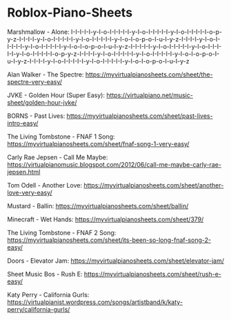 # Roblox-Piano-Sheets

Marshmallow - Alone:
I-I-I-I-I-y-I-o-I-I-I-I-I-y-I-o-I-I-I-I-I-y-I-o-I-I-I-I-I-o-p-y-z-I-I-I-I-y-I-o-I-I-I-I-I-y-I-o-I-I-I-I-I-y-I-o-I-o-p-o-I-u-I-y-z-I-I-I-I-y-I-o-I-I-I-I-I-y-I-o-I-I-I-I-I-y-I-o-I-o-p-o-I-u-I-y-z-I-I-I-I-I-y-I-o-I-I-I-I-I-y-I-o-I-I-I-I-I-y-I-o-I-I-I-I-I-o-p-y-z-I-I-I-I-y-I-o-I-I-I-I-I-y-I-o-I-I-I-I-I-y-I-o-I-o-p-o-I-u-I-y-z-I-I-I-I-y-I-o-I-I-I-I-I-y-I-o-I-I-I-I-I-y-I-o-I-o-p-o-I-u-I-y-z

Alan Walker - The Spectre:
https://myvirtualpianosheets.com/sheet/the-spectre-very-easy/

JVKE - Golden Hour (Super Easy):
https://virtualpiano.net/music-sheet/golden-hour-jvke/

BORNS - Past Lives:
https://myvirtualpianosheets.com/sheet/past-lives-intro-easy/

The Living Tombstone - FNAF 1 Song:
https://myvirtualpianosheets.com/sheet/fnaf-song-1-very-easy/

Carly Rae Jepsen - Call Me Maybe:
https://virtualpianomusic.blogspot.com/2012/06/call-me-maybe-carly-rae-jepsen.html

Tom Odell - Another Love:
https://myvirtualpianosheets.com/sheet/another-love-very-easy/

Mustard - Ballin:
https://myvirtualpianosheets.com/sheet/ballin/

Minecraft - Wet Hands:
https://myvirtualpianosheets.com/sheet/379/

The Living Tombstone - FNAF 2 Song:
https://myvirtualpianosheets.com/sheet/its-been-so-long-fnaf-song-2-easy/

Doors - Elevator Jam:
https://myvirtualpianosheets.com/sheet/elevator-jam/

Sheet Music Bos - Rush E:
https://myvirtualpianosheets.com/sheet/rush-e-easy/

Katy Perry - California Gurls:
https://virtualpianist.wordpress.com/songs/artistband/k/katy-perry/california-gurls/
